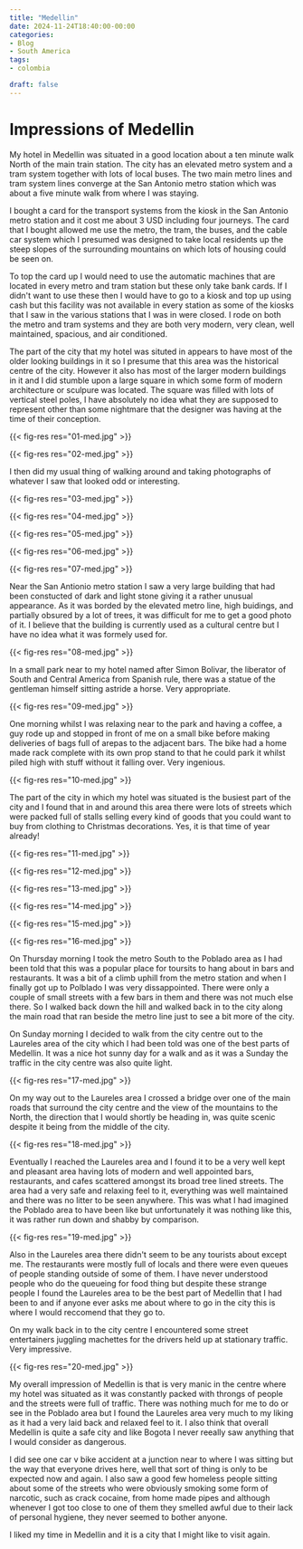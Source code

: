 ```yaml
---
title: "Medellin"
date: 2024-11-24T18:40:00-00:00
categories:
- Blog
- South America
tags:
- colombia

draft: false
---
```


# Impressions of Medellin

My hotel in Medellin was situated in a good location about a ten minute walk North of the main train station. The city has an elevated metro system and a tram system together with lots of local buses. The two main metro lines and tram system lines converge at the San Antonio metro station which was about a five minute walk from where I was staying.

I bought a card for the transport systems from the kiosk in the San Antonio metro station and it cost me about 3 USD including four journeys. The card that I bought allowed me use the metro, the tram, the buses, and the cable car system which I presumed was designed to take local residents up the steep slopes of the surrounding mountains on which lots of housing could be seen on.

To top the card up I would need to use the automatic machines that are located in every metro and tram station but these only take bank cards. If I didn't want to use these then I would have to go to a kiosk and top up using cash but this facility was not available in every station as some of the kiosks that I saw in the various stations that I was in were closed. I rode on both the metro and tram systems and they are both very modern, very clean, well maintained, spacious, and air conditioned.

The part of the city that my hotel was situted in appears to have most of the older looking buildings in it so I presume that this area was the historical centre of the city. However it also has most of the larger modern buildings in it and I did stumble upon a large square in which some form of modern architecture or sculpure was located. The square was filled with lots of vertical steel poles, I have absolutely no idea what they are supposed to represent other than some nightmare that the designer was having at the time of their conception.

{{< fig-res res="01-med.jpg" >}}

{{< fig-res res="02-med.jpg" >}}

I then did my usual thing of walking around and taking photographs of whatever I saw that looked odd or interesting.

{{< fig-res res="03-med.jpg" >}}

{{< fig-res res="04-med.jpg" >}}

{{< fig-res res="05-med.jpg" >}}

{{< fig-res res="06-med.jpg" >}}

{{< fig-res res="07-med.jpg" >}}

Near the San Antionio metro station I saw a very large building that had been constucted of dark and light stone giving it a rather unusual appearance. As it was borded by the elevated metro line, high buidings, and partially obsured by a lot of trees, it was difficult for me to get a good photo of it. I believe that the building is currently used as a cultural centre but I have no idea what it was formely used for.

{{< fig-res res="08-med.jpg" >}}

In a small park near to my hotel named after Simon Bolivar, the liberator of South and Central America from Spanish rule, there was a statue of the gentleman himself sitting astride a horse. Very appropriate.

{{< fig-res res="09-med.jpg" >}}

One morning whilst I was relaxing near to the park and having a coffee, a guy rode up and stopped in front of me on a small bike before making deliveries of bags full of arepas to the adjacent bars. The bike had a home made rack complete with its own prop stand to that he could park it whilst piled high with stuff without it falling over. Very ingenious.

{{< fig-res res="10-med.jpg" >}}

The part of the city in which my hotel was situated is the busiest part of the city and I found that in and around this area there were lots of streets which were packed full of stalls selling every kind of goods that you could want to buy from clothing to Christmas decorations. Yes, it is that time of year already!

{{< fig-res res="11-med.jpg" >}}

{{< fig-res res="12-med.jpg" >}}

{{< fig-res res="13-med.jpg" >}}

{{< fig-res res="14-med.jpg" >}}

{{< fig-res res="15-med.jpg" >}}

{{< fig-res res="16-med.jpg" >}}

On Thursday morning I took the metro South to the Poblado area as I had been told that this was a popular place for toursits to hang about in bars and restaurants. It was a bit of a climb uphill from the metro station and when I finally got up to Polblado I was very dissappointed. There were only a couple of small streets with a few bars in them and there was not much else there. So I walked back down the hill and walked back in to the city along the main road that ran beside the metro line just to see a bit more of the city. 

On Sunday morning I decided to walk from the city centre out to the Laureles area of the city which I had been told was one of the best parts of Medellin. It was a nice hot sunny day for a walk and as it was a Sunday the traffic in the city centre was also quite light.

{{< fig-res res="17-med.jpg" >}}

On my way out to the Laureles area I crossed a bridge over one of the main roads that surround the city centre and the view of the mountains to the North, the direction that I would shortly be heading in, was quite scenic despite it being from the middle of the city.

{{< fig-res res="18-med.jpg" >}}

Eventually I reached the Laureles area and I found it to be a very well kept and pleasant area having lots of modern and well appointed bars, restaurants, and cafes scattered amongst its broad tree lined streets. The area had a very safe and relaxing feel to it, everything was well maintained and there was no litter to be seen anywhere. This was what I had imagined the Poblado area to have been like but unfortunately it was nothing like this, it was rather run down and shabby by comparison.

{{< fig-res res="19-med.jpg" >}}

Also in the Laureles area there didn't seem to be any tourists about except me. The restaurants were mostly full of locals and there were even queues of people standing outside of some of them. I have never understood people who do the queueing for food thing but despite these strange people I found the Laureles area to be the best part of Medellin that I had been to and if anyone ever asks me about where to go in the city this is where I would reccomend that they go to.

On my walk back in to the city centre I encountered some street entertainers juggling machettes for the drivers held up at stationary traffic. Very impressive.

{{< fig-res res="20-med.jpg" >}}

My overall impression of Medellin is that is very manic in the centre where my hotel was situated as it was constantly packed with throngs of people and the streets were full of traffic. There was nothing much for me to do or see in the Poblado area but I found the Laureles area very much to my liking as it had a very laid back and relaxed feel to it. I also think that overall Medellin is quite a safe city and like Bogota I never reeally saw anything that I would consider as dangerous.

I did see one car v bike accident at a junction near to where I was sitting but the way that everyone drives here, well that sort of thing is only to be expected now and again. I also saw a good few homeless people sitting about some of the streets who were obviously smoking some form of narcotic, such as crack cocaine, from home made pipes and although whenever I got too close to one of them they smelled awful due to their lack of personal hygiene, they never seemed to bother anyone.

I liked my time in Medellin and it is a city that I might like to visit again.
